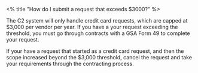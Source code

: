 <% title "How do I submit a request that exceeds $3000?" %>

The C2 system will only handle credit card requests, which are capped at $3,000 per vendor per year. If you have a your request exceeding the threshold, you must go through contracts with a GSA Form 49 to complete your request.

If your have a request that started as a credit card request, and then the scope increased beyond the $3,000 threshold, cancel the request and take your requirements through the contracting process.
